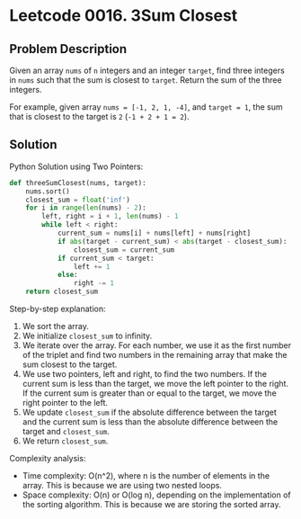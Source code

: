 # Leetcode 0016. 3Sum Closest

## Problem Description
Given an array `nums` of `n` integers and an integer `target`, find three integers in `nums` such that the sum is closest to `target`. Return the sum of the three integers.

For example, given array `nums = [-1, 2, 1, -4]`, and `target = 1`, the sum that is closest to the target is `2` (`-1 + 2 + 1 = 2`).

## Solution
Python Solution using Two Pointers:
```python
def threeSumClosest(nums, target):
    nums.sort()
    closest_sum = float('inf')
    for i in range(len(nums) - 2):
        left, right = i + 1, len(nums) - 1
        while left < right:
            current_sum = nums[i] + nums[left] + nums[right]
            if abs(target - current_sum) < abs(target - closest_sum):
                closest_sum = current_sum
            if current_sum < target:
                left += 1
            else:
                right -= 1
    return closest_sum
```

Step-by-step explanation:
1. We sort the array.
2. We initialize `closest_sum` to infinity.
3. We iterate over the array. For each number, we use it as the first number of the triplet and find two numbers in the remaining array that make the sum closest to the target.
4. We use two pointers, left and right, to find the two numbers. If the current sum is less than the target, we move the left pointer to the right. If the current sum is greater than or equal to the target, we move the right pointer to the left.
5. We update `closest_sum` if the absolute difference between the target and the current sum is less than the absolute difference between the target and `closest_sum`.
6. We return `closest_sum`.

Complexity analysis:
- Time complexity: O(n^2), where n is the number of elements in the array. This is because we are using two nested loops.
- Space complexity: O(n) or O(log n), depending on the implementation of the sorting algorithm. This is because we are storing the sorted array.